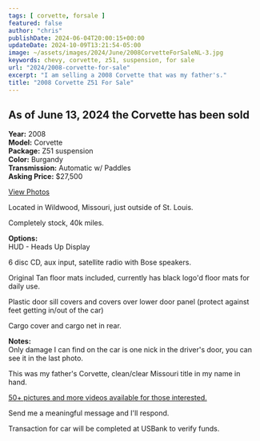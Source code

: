 ```yaml
---
tags: [ corvette, forsale ]
featured: false
author: "chris"
publishDate: 2024-06-04T20:00:15+00:00
updateDate: 2024-10-09T13:21:54-05:00
image: ~/assets/images/2024/June/2008CorvetteForSaleNL-3.jpg
keywords: chevy, corvette, z51, suspension, for sale
url: "2024/2008-corvette-for-sale"
excerpt: "I am selling a 2008 Corvette that was my father's."
title: "2008 Corvette Z51 For Sale"
---
```


## As of June 13, 2024 the Corvette has been sold

**Year:** 2008  
**Model:** Corvette  
**Package:** Z51 suspension  
**Color:** Burgandy  
**Transmission:** Automatic w/ Paddles  
**Asking Price:** $27,500

[View Photos](https://www.flickr.com/photos/chammond/albums/72177720317613890)

Located in Wildwood, Missouri, just outside of St. Louis.

Completely stock, 40k miles.

**Options:**  
HUD - Heads Up Display

6 disc CD, aux input, satellite radio with Bose speakers.

Original Tan floor mats included, currently has black logo'd floor mats for daily use.

Plastic door sill covers and covers over lower door panel (protect against feet getting in/out of the car)

Cargo cover and cargo net in rear. 

**Notes:**  
Only damage I can find on the car is one nick in the driver's door, you can see it in the last photo.

This was my father's Corvette, clean/clear Missouri title in my name in hand. 

[50+ pictures and more videos available for those interested.](https://www.flickr.com/photos/chammond/albums/72177720317613890)

Send me a meaningful message and I'll respond.

Transaction for car will be completed at USBank to verify funds.
